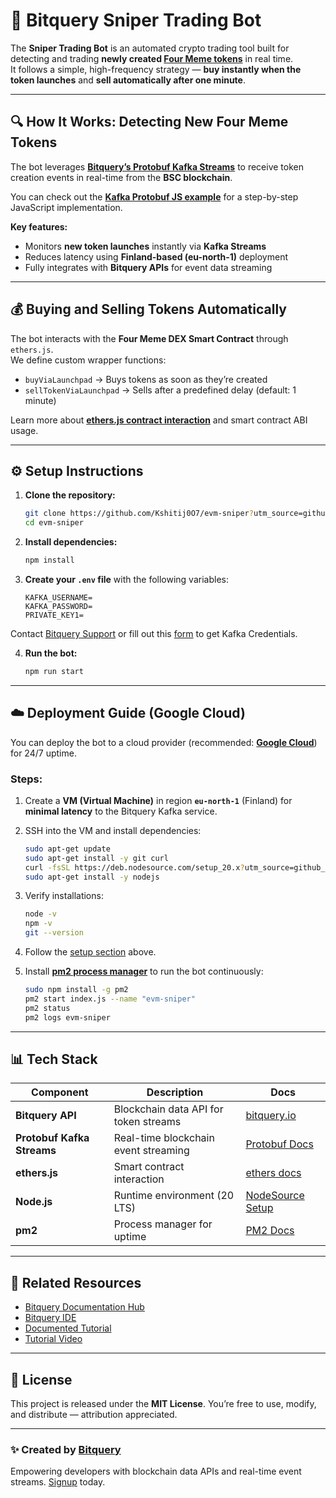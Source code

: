 # 🚀 Bitquery Sniper Trading Bot

The **Sniper Trading Bot** is an automated crypto trading tool built for detecting and trading **newly created [Four Meme tokens](https://docs.bitquery.io/docs/blockchain/BSC/four-meme-api?utm_source=github_readme&utm_medium=referral&utm_campaign=evm_sniper&utm_content=four_meme_api&utm_term=four_meme)** in real time.  
It follows a simple, high-frequency strategy — **buy instantly when the token launches** and **sell automatically after one minute**.

---

## 🔍 How It Works: Detecting New Four Meme Tokens

The bot leverages **[Bitquery’s Protobuf Kafka Streams](https://docs.bitquery.io/docs/category/kafka-streams/?utm_source=github_readme&utm_medium=referral&utm_campaign=evm_sniper&utm_content=protobuf_kafka_docs&utm_term=protobuf_kafka)** to receive token creation events in real-time from the **BSC blockchain**.

You can check out the **[Kafka Protobuf JS example](https://docs.bitquery.io/docs/streams/protobuf/kafka-protobuf-js/?utm_source=github_readme&utm_medium=referral&utm_campaign=evm_sniper&utm_content=kafka_protobuf_js_example&utm_term=kafka_js_example)** for a step-by-step JavaScript implementation.

**Key features:**
- Monitors **new token launches** instantly via **Kafka Streams**
- Reduces latency using **Finland-based (eu-north-1)** deployment
- Fully integrates with **Bitquery APIs** for event data streaming

---

## 💰 Buying and Selling Tokens Automatically

The bot interacts with the **Four Meme DEX Smart Contract** through `ethers.js`.  
We define custom wrapper functions:
- `buyViaLaunchpad` → Buys tokens as soon as they’re created  
- `sellTokenViaLaunchpad` → Sells after a predefined delay (default: 1 minute)

Learn more about **[ethers.js contract interaction](https://docs.ethers.org/v5/?utm_source=github_readme&utm_medium=referral&utm_campaign=evm_sniper&utm_content=ethers_docs&utm_term=ethers)** and smart contract ABI usage.

---

## ⚙️ Setup Instructions

1. **Clone the repository:**
   ```sh
   git clone https://github.com/Kshitij0O7/evm-sniper?utm_source=github_readme&utm_medium=referral&utm_campaign=evm_sniper&utm_content=repo_link&utm_term=evm-sniper
   cd evm-sniper
   ```

2. **Install dependencies:**

   ```sh
   npm install
   ```

3. **Create your `.env` file** with the following variables:

   ```env
   KAFKA_USERNAME=
   KAFKA_PASSWORD=
   PRIVATE_KEY1=
   ```

Contact [Bitquery Support](https://t.me/Bloxy_info/?utm_source=github_readme&utm_medium=referral&utm_campaign=bitcoin_streaming) or fill out this [form](https://bitquery.io/forms/api/?utm_source=github_readme&utm_medium=referral&utm_campaign=bitcoin_streaming) to get Kafka Credentials.

4. **Run the bot:**

   ```sh
   npm run start
   ```

---

## ☁️ Deployment Guide (Google Cloud)

You can deploy the bot to a cloud provider (recommended: **[Google Cloud](https://console.cloud.google.com/?utm_source=github_readme&utm_medium=referral&utm_campaign=evm_sniper&utm_content=gcp_console&utm_term=google_cloud)**) for 24/7 uptime.

### Steps:

1. Create a **VM (Virtual Machine)** in region **`eu-north-1`** (Finland) for **minimal latency** to the Bitquery Kafka service.

2. SSH into the VM and install dependencies:

   ```sh
   sudo apt-get update
   sudo apt-get install -y git curl
   curl -fsSL https://deb.nodesource.com/setup_20.x?utm_source=github_readme&utm_medium=referral&utm_campaign=evm_sniper&utm_content=node_setup&utm_term=node20 | sudo -E bash -
   sudo apt-get install -y nodejs
   ```

3. Verify installations:

   ```sh
   node -v
   npm -v
   git --version
   ```

4. Follow the [setup section](#setup-instructions) above.

5. Install **[pm2 process manager](https://pm2.keymetrics.io/?utm_source=github_readme&utm_medium=referral&utm_campaign=evm_sniper&utm_content=pm2_docs&utm_term=pm2)** to run the bot continuously:

   ```sh
   sudo npm install -g pm2
   pm2 start index.js --name "evm-sniper"
   pm2 status
   pm2 logs evm-sniper
   ```

---

## 📊 Tech Stack

| Component                  | Description                           | Docs                                                                                                                                                                                                                  |
| -------------------------- | ------------------------------------- | --------------------------------------------------------------------------------------------------------------------------------------------------------------------------------------------------------------------- |
| **Bitquery API**           | Blockchain data API for token streams | [bitquery.io](https://bitquery.io/?utm_source=github_readme&utm_medium=referral&utm_campaign=evm_sniper&utm_content=bitquery_home&utm_term=bitquery)                                                                  |
| **Protobuf Kafka Streams** | Real-time blockchain event streaming  | [Protobuf Docs](https://docs.bitquery.io/docs/streams/protobuf/chains/Bitcoin-protobuf/?utm_source=github_readme&utm_medium=referral&utm_campaign=evm_sniper&utm_content=protobuf_kafka_docs&utm_term=protobuf_kafka) |
| **ethers.js**              | Smart contract interaction            | [ethers docs](https://docs.ethers.org/v5/?utm_source=github_readme&utm_medium=referral&utm_campaign=evm_sniper&utm_content=ethers_docs&utm_term=ethers)                                                               |
| **Node.js**                | Runtime environment (20 LTS)          | [NodeSource Setup](https://deb.nodesource.com/setup_20.x?utm_source=github_readme&utm_medium=referral&utm_campaign=evm_sniper&utm_content=node_setup&utm_term=node20)                                                 |
| **pm2**                    | Process manager for uptime            | [PM2 Docs](https://pm2.keymetrics.io/?utm_source=github_readme&utm_medium=referral&utm_campaign=evm_sniper&utm_content=pm2_docs&utm_term=pm2)                                                                         |

---

## 🧩 Related Resources

* [Bitquery Documentation Hub](https://docs.bitquery.io/?utm_source=github_readme&utm_medium=referral&utm_campaign=evm_sniper&utm_content=bitquery_docs&utm_term=bitquery_docs)
* [Bitquery IDE](http://ide.bitquery.io/?utm_source=github_readme&utm_medium=referral&utm_campaign=evm_sniper&utm_content=api_playground&utm_term=bitquery_explorer)
* [Documented Tutorial](https://docs.bitquery.io/docs/streams/sniper-trade-using-bitquery-kafka-stream?utm_source=github_readme&utm_medium=referral&utm_campaign=evm_sniper)
* [Tutorial Video](https://www.youtube.com/watch?v=vgOHgqTJmj0/?utm_source=github_readme&utm_medium=referral&utm_campaign=evm_sniper)
---

## 🏁 License

This project is released under the **MIT License**.
You’re free to use, modify, and distribute — attribution appreciated.

---

### ✨ Created by [Bitquery](https://bitquery.io/?utm_source=github_readme&utm_medium=referral&utm_campaign=evm_sniper&utm_content=bitquery_home&utm_term=bitquery)

Empowering developers with blockchain data APIs and real-time event streams. [Signup](https://account.bitquery.io/auth/signup?redirect_to=https://ide.bitquery.io/?utm_source=github_readme&utm_medium=referral&utm_campaign=evm_sniper) today.
